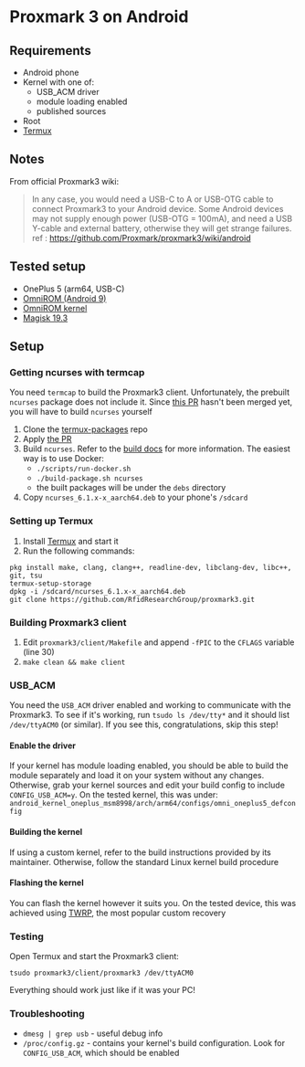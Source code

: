 # Proxmark 3 on Android

## Requirements
- Android phone
- Kernel with one of:
    - USB_ACM driver
    - module loading enabled
    - published sources
- Root
- [Termux](https://play.google.com/store/apps/details?id=com.termux)

## Notes
From official Proxmark3 wiki:
 > In any case, you would need a USB-C to A or USB-OTG cable to connect Proxmark3 to your Android device. Some Android devices may not supply enough power (USB-OTG = 100mA), and need a USB Y-cable and external battery, otherwise they will get strange failures.
ref : https://github.com/Proxmark/proxmark3/wiki/android

## Tested setup
- OnePlus 5 (arm64, USB-C)
- [OmniROM (Android 9)](https://www.omnirom.org/)
- [OmniROM kernel](https://www.omnirom.org/)
- [Magisk 19.3](https://github.com/topjohnwu/Magisk/)

## Setup
### Getting ncurses with termcap
You need `termcap` to build the Proxmark3 client. Unfortunately, the prebuilt `ncurses` package does not include it. Since [this PR](https://github.com/termux/termux-packages/pull/2131) hasn't been merged yet, you will have to build `ncurses` yourself

1. Clone the [termux-packages](https://github.com/termux/termux-packages) repo
2. Apply [the PR](https://github.com/termux/termux-packages/pull/2131)
3. Build `ncurses`. Refer to the [build docs](https://github.com/termux/termux-packages/blob/master/docs/BUILD_ENVIRONMENT.md) for more information. The easiest way is to use Docker:
    - `./scripts/run-docker.sh`
    - `./build-package.sh ncurses`
    - the built packages will be under the `debs` directory
4. Copy `ncurses_6.1.x-x_aarch64.deb` to your phone's `/sdcard`
### Setting up Termux
1. Install [Termux](https://play.google.com/store/apps/details?id=com.termux) and start it
2. Run the following commands:
```
pkg install make, clang, clang++, readline-dev, libclang-dev, libc++, git, tsu
termux-setup-storage
dpkg -i /sdcard/ncurses_6.1.x-x_aarch64.deb
git clone https://github.com/RfidResearchGroup/proxmark3.git
```
### Building Proxmark3 client
1. Edit `proxmark3/client/Makefile` and append `-fPIC` to the `CFLAGS` variable (line 30)
2. `make clean && make client`

### USB_ACM
You need the `USB_ACM` driver enabled and working to communicate with the Proxmark3. To see if it's working, run `tsudo ls /dev/tty*` and it should list `/dev/ttyACM0` (or similar). If you see this, congratulations, skip this step!

#### Enable the driver
If  your kernel has module loading enabled, you should be able to build the module separately and load it on your system without any changes. Otherwise, grab your kernel sources and edit your build config to include `CONFIG_USB_ACM=y`. On the tested kernel, this was under: `android_kernel_oneplus_msm8998/arch/arm64/configs/omni_oneplus5_defconfig`

#### Building the kernel
If using a custom kernel, refer to the build instructions provided by its maintainer. Otherwise, follow the standard Linux kernel build procedure

#### Flashing the kernel
You can flash the kernel however it suits you. On the tested device, this was achieved using [TWRP](https://twrp.me/), the most popular custom recovery

### Testing
Open Termux and start the Proxmark3 client:
```
tsudo proxmark3/client/proxmark3 /dev/ttyACM0
```
Everything should work just like if it was your PC!

### Troubleshooting
- `dmesg | grep usb` - useful debug info
- `/proc/config.gz` - contains your kernel's build configuration. Look for `CONFIG_USB_ACM`, which should be enabled
